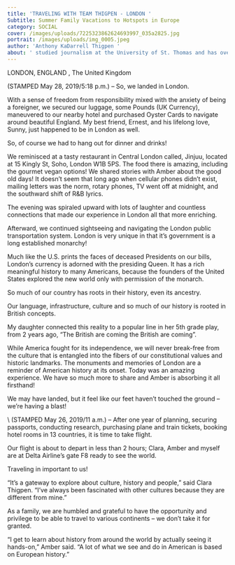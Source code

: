 ```yaml
---
title: 'TRAVELING WITH TEAM THIGPEN - LONDON '
Subtitle: Summer Family Vacations to Hotspots in Europe
category: SOCIAL
cover: /images/uploads/7225323862624693997_035a2825.jpg
portrait: /images/uploads/img_0005.jpeg
author: 'Anthony KaDarrell Thigpen '
about: ' studied journalism at the University of St. Thomas and has over 25 years-experience in publishing. AP Style news writing, marketing and photography are his passions.'
---
```

LONDON, ENGLAND , The United Kingdom  

(STAMPED May 28, 2019/5:18 p.m.) – So, we landed in London. 

With a sense of freedom from responsibility mixed with the anxiety of being a foreigner, we secured our luggage, some Pounds (UK Currency), maneuvered to our nearby hotel and purchased Oyster Cards to navigate around beautiful England. My best friend, Ernest, and his lifelong love, Sunny, just happened to be in London as well. 

So, of course we had to hang out for dinner and drinks! 

We reminisced at a tasty restaurant in Central London called, Jinjuu, located at 15 Kingly St, Soho, London W1B 5PS. The food there is amazing, including the gourmet vegan options! We shared stories with Amber about the good old days! It doesn’t seem that long ago when cellular phones didn’t exist, mailing letters was the norm, rotary phones, TV went off at midnight, and the southward shift of R&B lyrics. 

The evening was spiraled upward with lots of laughter and countless connections that made our experience in London all that more enriching. 

Afterward, we continued sightseeing and navigating the London public transportation system. London is very unique in that it’s government is a long established monarchy! 

Much like the U.S. prints the faces of deceased Presidents on our bills, London’s currency is adorned with the presiding Queen. It has a rich meaningful history to many Americans, because the founders of the United States explored the new world only with permission of the monarch. 

So much of our country has roots in their history, even its ancestry. 

Our language, infrastructure, culture and so much of our history is rooted in British concepts. 

My daughter connected this reality to a popular line in her 5th grade play, from 2 years ago, “The British are coming the British are coming”. 

While America fought for its independence, we will never break-free from the culture that is entangled into the fibers of our constitutional values and historic landmarks. The monuments and memories of London are a reminder of American history at its onset. Today was an amazing experience. We have so much more to share and Amber is absorbing it all firsthand! 

We may have landed, but it feel like our feet haven’t touched the ground – we’re having a blast!





\    (STAMPED May 26, 2019/11 a.m.) – After one year of planning, securing passports, conducting research, purchasing plane and train tickets, booking hotel rooms in 13 countries, it is time to take flight.

Our flight is about to depart in less than 2 hours; Clara, Amber and myself are at Delta Airline’s gate F8 ready to see the world. 

Traveling in important to us!

“It’s a gateway to explore about culture, history and people,” said Clara Thigpen. “I’ve always been fascinated with other cultures because they are different from mine.”

As a family, we are humbled and grateful to have the opportunity and privilege to be able to travel to various continents – we don’t take it for granted. 

“I get to learn about history from around the world by actually seeing it hands-on,” Amber said. “A lot of what we see and do in American is based on European history.”
